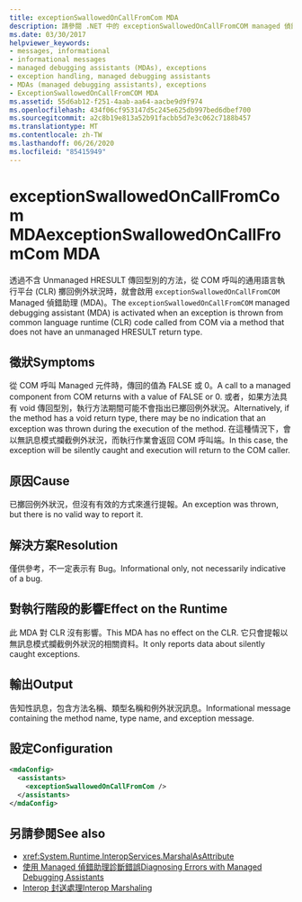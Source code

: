 ```yaml
---
title: exceptionSwallowedOnCallFromCom MDA
description: 請參閱 .NET 中的 exceptionSwallowedOnCallFromCOM managed 偵錯工具。 如果擲回例外狀況，但沒有適當的方法可以進行報告，就會發生這個 MDA。
ms.date: 03/30/2017
helpviewer_keywords:
- messages, informational
- informational messages
- managed debugging assistants (MDAs), exceptions
- exception handling, managed debugging assistants
- MDAs (managed debugging assistants), exceptions
- ExceptionSwallowedOnCallFromCOM MDA
ms.assetid: 55d6ab12-f251-4aab-aa64-aacbe9d9f974
ms.openlocfilehash: 434f06cf953147d5c245e625db997bed6dbef700
ms.sourcegitcommit: a2c8b19e813a52b91facbb5d7e3c062c7188b457
ms.translationtype: MT
ms.contentlocale: zh-TW
ms.lasthandoff: 06/26/2020
ms.locfileid: "85415949"
---
```

# <a name="exceptionswallowedoncallfromcom-mda"></a><span data-ttu-id="75355-104">exceptionSwallowedOnCallFromCom MDA</span><span class="sxs-lookup"><span data-stu-id="75355-104">exceptionSwallowedOnCallFromCom MDA</span></span>
<span data-ttu-id="75355-105">透過不含 Unmanaged HRESULT 傳回型別的方法，從 COM 呼叫的通用語言執行平台 (CLR) 擲回例外狀況時，就會啟用 `exceptionSwallowedOnCallFromCOM` Managed 偵錯助理 (MDA)。</span><span class="sxs-lookup"><span data-stu-id="75355-105">The `exceptionSwallowedOnCallFromCOM` managed debugging assistant (MDA) is activated when an exception is thrown from common language runtime (CLR) code called from COM via a method that does not have an unmanaged HRESULT return type.</span></span>  
  
## <a name="symptoms"></a><span data-ttu-id="75355-106">徵狀</span><span class="sxs-lookup"><span data-stu-id="75355-106">Symptoms</span></span>  
 <span data-ttu-id="75355-107">從 COM 呼叫 Managed 元件時，傳回的值為 FALSE 或 0。</span><span class="sxs-lookup"><span data-stu-id="75355-107">A call to a managed component from COM returns with a value of FALSE or 0.</span></span> <span data-ttu-id="75355-108">或者，如果方法具有 void 傳回型別，執行方法期間可能不會指出已擲回例外狀況。</span><span class="sxs-lookup"><span data-stu-id="75355-108">Alternatively, if the method has a void return type, there may be no indication that an exception was thrown during the execution of the method.</span></span> <span data-ttu-id="75355-109">在這種情況下，會以無訊息模式攔截例外狀況，而執行作業會返回 COM 呼叫端。</span><span class="sxs-lookup"><span data-stu-id="75355-109">In this case, the exception will be silently caught and execution will return to the COM caller.</span></span>  
  
## <a name="cause"></a><span data-ttu-id="75355-110">原因</span><span class="sxs-lookup"><span data-stu-id="75355-110">Cause</span></span>  
 <span data-ttu-id="75355-111">已擲回例外狀況，但沒有有效的方式來進行提報。</span><span class="sxs-lookup"><span data-stu-id="75355-111">An exception was thrown, but there is no valid way to report it.</span></span>  
  
## <a name="resolution"></a><span data-ttu-id="75355-112">解決方案</span><span class="sxs-lookup"><span data-stu-id="75355-112">Resolution</span></span>  
 <span data-ttu-id="75355-113">僅供參考，不一定表示有 Bug。</span><span class="sxs-lookup"><span data-stu-id="75355-113">Informational only, not necessarily indicative of a bug.</span></span>  
  
## <a name="effect-on-the-runtime"></a><span data-ttu-id="75355-114">對執行階段的影響</span><span class="sxs-lookup"><span data-stu-id="75355-114">Effect on the Runtime</span></span>  
 <span data-ttu-id="75355-115">此 MDA 對 CLR 沒有影響。</span><span class="sxs-lookup"><span data-stu-id="75355-115">This MDA has no effect on the CLR.</span></span> <span data-ttu-id="75355-116">它只會提報以無訊息模式攔截例外狀況的相關資料。</span><span class="sxs-lookup"><span data-stu-id="75355-116">It only reports data about silently caught exceptions.</span></span>  
  
## <a name="output"></a><span data-ttu-id="75355-117">輸出</span><span class="sxs-lookup"><span data-stu-id="75355-117">Output</span></span>  
 <span data-ttu-id="75355-118">告知性訊息，包含方法名稱、類型名稱和例外狀況訊息。</span><span class="sxs-lookup"><span data-stu-id="75355-118">Informational message containing the method name, type name, and exception message.</span></span>  
  
## <a name="configuration"></a><span data-ttu-id="75355-119">設定</span><span class="sxs-lookup"><span data-stu-id="75355-119">Configuration</span></span>  
  
```xml  
<mdaConfig>  
  <assistants>  
    <exceptionSwallowedOnCallFromCom />  
  </assistants>  
</mdaConfig>  
```  
  
## <a name="see-also"></a><span data-ttu-id="75355-120">另請參閱</span><span class="sxs-lookup"><span data-stu-id="75355-120">See also</span></span>

- <xref:System.Runtime.InteropServices.MarshalAsAttribute>
- [<span data-ttu-id="75355-121">使用 Managed 偵錯助理診斷錯誤</span><span class="sxs-lookup"><span data-stu-id="75355-121">Diagnosing Errors with Managed Debugging Assistants</span></span>](diagnosing-errors-with-managed-debugging-assistants.md)
- [<span data-ttu-id="75355-122">Interop 封送處理</span><span class="sxs-lookup"><span data-stu-id="75355-122">Interop Marshaling</span></span>](../interop/interop-marshaling.md)
